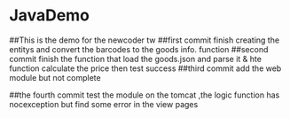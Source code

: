 # JavaDemo
##This is the demo for the newcoder tw
##first commit
finish creating the entitys and convert the barcodes to the goods info. function
##second commit
finish the function that load the goods.json and parse it &  hte function calculate the price then test success
##third commit
add the web module but not complete

##the fourth commit
test the module on the tomcat ,the logic function has nocexception but find some error in the view pages
